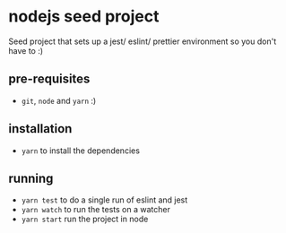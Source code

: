 # nodejs seed project

Seed project that sets up a jest/ eslint/ prettier environment so you don't have to :)

## pre-requisites

* `git`, `node` and `yarn` :)

## installation

* `yarn` to install the dependencies

## running

* `yarn test` to do a single run of eslint and jest
* `yarn watch` to run the tests on a watcher
* `yarn start` run the project in node
